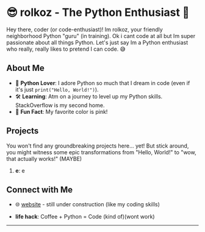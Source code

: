 # 😎 rolkoz - The Python Enthusiast 🐍

Hey there, coder (or code-enthusiast)! Im rolkoz, your friendly neighborhood Python "guru" (in training). Ok i cant code at all but Im super passionate about all things Python. Let's just say Im a Python enthusiast who really, really likes to pretend I can code. 😅

## About Me

- 🌟 **Python Lover**: I adore Python so much that I dream in code (even if it's just `print("Hello, World!")`).
- 🛠️ **Learning**: Atm on a journey to level up my Python skills. StackOverflow is my second home.
- 🎉 **Fun Fact**: My favorite color is pink!

## Projects

You won't find any groundbreaking projects here... yet! But stick around, you might witness some epic transformations from "Hello, World!" to "wow, that actually works!" (MAYBE)

1. **e**: e


## Connect with Me


- 🌐 [website](https://rolkoz.gay) - still under construction (like my coding skills)


- **life hack**: Coffee + Python = Code (kind of)(wont work)

---
